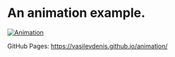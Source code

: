 # An animation example.
[![Animation](https://github.com/VasilevDenis/animation/actions/workflows/vit.yml/badge.svg)](https://github.com/VasilevDenis/animation/actions/workflows/vit.yml)

GitHub Pages: <https://vasilevdenis.github.io/animation/>